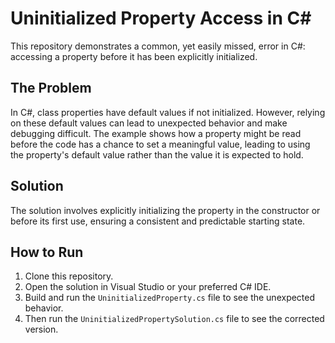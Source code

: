 # Uninitialized Property Access in C#

This repository demonstrates a common, yet easily missed, error in C#: accessing a property before it has been explicitly initialized.

## The Problem

In C#, class properties have default values if not initialized.  However, relying on these default values can lead to unexpected behavior and make debugging difficult.  The example shows how a property might be read before the code has a chance to set a meaningful value, leading to using the property's default value rather than the value it is expected to hold.

## Solution

The solution involves explicitly initializing the property in the constructor or before its first use, ensuring a consistent and predictable starting state.

## How to Run

1. Clone this repository.
2. Open the solution in Visual Studio or your preferred C# IDE.
3. Build and run the `UninitializedProperty.cs` file to see the unexpected behavior.
4. Then run the `UninitializedPropertySolution.cs` file to see the corrected version.
